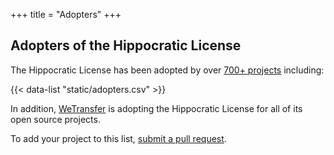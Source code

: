 +++
title = "Adopters"
+++

## Adopters of the Hippocratic License

The Hippocratic License has been adopted by over [700+ projects](https://github.com/search?q=%22Hippocratic+License%22+filename%3A%22%2FLICENSE%22+path%3A%2F+filename%3ALICENSE&type=Code) including:

{{< data-list "static/adopters.csv" >}}

In addition, [WeTransfer](https://github.com/wetransfer/) is adopting the Hippocratic License for all of its open source projects.

To add your project to this list, [submit a pull
request](https://github.com/ContributorCovenant/hippocratic-license/blob/release/README.md#adding-a-project-to-the-list-of-adopters "Hippocratic License source code").
